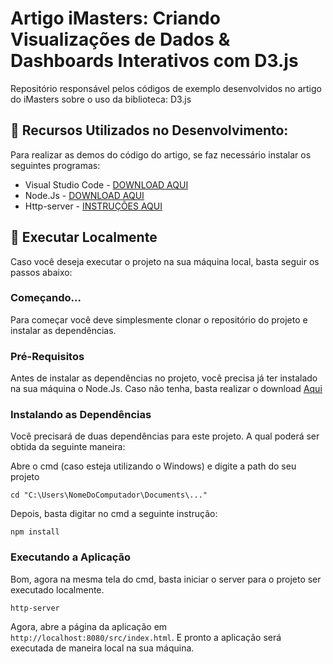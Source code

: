 # Artigo iMasters: Criando Visualizações de Dados & Dashboards Interativos com D3.js

Repositório responsável pelos códigos de exemplo desenvolvidos no artigo do iMasters sobre o uso da biblioteca: D3.js

## 🎌 Recursos Utilizados no Desenvolvimento:

Para realizar as demos do código do artigo, se faz necessário instalar os seguintes programas:

* Visual Studio Code - [DOWNLOAD AQUI](https://code.visualstudio.com/?WT.mc_id=javascript-0000-gllemos)
* Node.Js - [DOWNLOAD AQUI](https://nodejs.org/en/)
* Http-server - [INSTRUÇÕES AQUI](https://www.npmjs.com/package/http-server)

## 💾 Executar Localmente

Caso você deseja executar o projeto na sua máquina local, basta seguir os passos abaixo:

### Começando...

Para começar você deve simplesmente clonar o repositório do projeto e instalar as dependências.

### Pré-Requisitos

Antes de instalar as dependências no projeto, você precisa já ter instalado na sua máquina o Node.Js. Caso não tenha, basta realizar o download [Aqui](https://nodejs.org/en/)

### Instalando as Dependências

Você precisará de duas dependências para este projeto. A qual poderá ser obtida da seguinte maneira:

Abre o cmd (caso esteja utilizando o Windows) e digite a path do seu projeto

```
cd "C:\Users\NomeDoComputador\Documents\..."
```

Depois, basta digitar no cmd a seguinte instrução:

```
npm install
```

### Executando a Aplicação

Bom, agora na mesma tela do cmd, basta iniciar o server para o projeto ser executado localmente.

```
http-server
```

Agora, abre a página da aplicação em `http://localhost:8080/src/index.html`. E pronto a aplicação será executada de maneira local na sua máquina.



